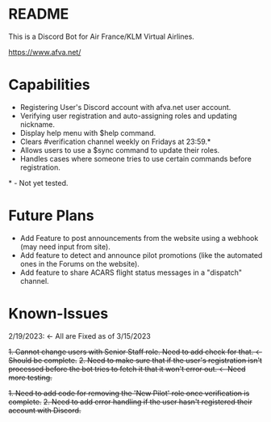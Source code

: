 # README

This is a Discord Bot for Air France/KLM Virtual Airlines.

https://www.afva.net/

# Capabilities

- Registering User's Discord account with afva.net user account.
- Verifying user registration and auto-assigning roles and updating nickname.
- Display help menu with $help command.
- Clears #verification channel weekly on Fridays at 23:59.*
- Allows users to use a $sync command to update their roles.
- Handles cases where someone tries to use certain commands before registration.

\* - Not yet tested.

# Future Plans

- Add Feature to post announcements from the website using a webhook (may need input from site).
- Add feature to detect and announce pilot promotions (like the automated ones in the Forums on the website).
- Add feature to share ACARS flight status messages in a "dispatch" channel.

# Known-Issues

2/19/2023: <- All are Fixed as of 3/15/2023

~~1. Cannot change users with Senior Staff role. Need to add check for that. <- Should be complete.~~
~~2. Need to make sure that if the user's registration isn't processed before the bot tries to fetch it that it won't error out. <- Need more testing.~~

~~1. Need to add code for removing the 'New Pilot' role once verification is complete.~~
~~2. Need to add error handling if the user hasn't registered their account with Discord.~~
